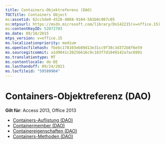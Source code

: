 ```yaml
---
title: Containers-Objektreferenz (DAO)
TOCTitle: Containers Object
ms:assetid: 62cc5de0-4528-4068-9104-581b0c987c05
ms:mtpsurl: https://msdn.microsoft.com/library/Dn142215(v=office.15)
ms:contentKeyID: 52072703
ms.date: 09/18/2015
mtps_version: v=office.15
ms.localizationpriority: medium
ms.openlocfilehash: fbebc178103eb89d13e31cc9f38c3d372b8f6e59
ms.sourcegitcommit: a1d9041c20256616c9c183f7d1049142a7ac6991
ms.translationtype: MT
ms.contentlocale: de-DE
ms.lasthandoff: 09/24/2021
ms.locfileid: "59589904"
---
```

# <a name="containers-object-reference-dao"></a>Containers-Objektreferenz (DAO)

**Gilt für**: Access 2013, Office 2013

- [Containers-Auflistung (DAO)](containers-collection-dao.md)
- [Containermember (DAO)](containers-members-dao.md)
- [Containereigenschaften (DAO)](containers-properties-dao.md)
- [Containers-Methoden (DAO)](containers-methods-dao.md)


